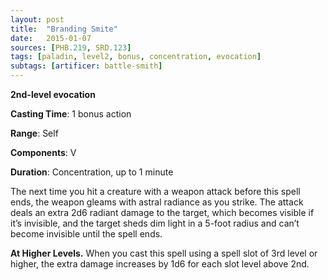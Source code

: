 ```yaml
---
layout: post
title:  "Branding Smite"
date:   2015-01-07
sources: [PHB.219, SRD.123]
tags: [paladin, level2, bonus, concentration, evocation]
subtags: [artificer: battle-smith]
---
```


**2nd-level evocation**

**Casting Time**: 1 bonus action

**Range**: Self

**Components**: V

**Duration**: Concentration, up to 1 minute

The next time you hit a creature with a weapon attack before this spell ends, the weapon gleams with astral radiance as you strike. The attack deals an extra 2d6 radiant damage to the target, which becomes visible if it’s invisible, and the target sheds dim light in a 5-foot radius and can’t become invisible until the spell ends.

**At Higher Levels.** When you cast this spell using a spell slot of 3rd level or higher, the extra damage increases by 1d6 for each slot level above 2nd.
